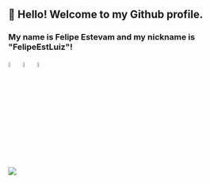 ## 👋 Hello! Welcome to my Github profile.
### My name is Felipe Estevam and my nickname is "FelipeEstLuiz"!

<div>
<a href="https://github.com/FelipeEstLuiz"><img src="https://cdn.jsdelivr.net/gh/devicons/devicon/icons/csharp/csharp-original.svg" height="5%" width="5%"/></a>   <a href="https://github.com/FelipeEstLuiz"><img src="https://cdn.jsdelivr.net/gh/devicons/devicon/icons/dot-net/dot-net-original-wordmark.svg" height="5%" width="5%" /></a>  <a href="https://github.com/FelipeEstLuiz"><img src="https://cdn.jsdelivr.net/gh/devicons/devicon/icons/dotnetcore/dotnetcore-original.svg" height="5%" width="5%"/></a>   
</div>  
<br/> 
<div>
<a href="https://www.linkedin.com/in/felipe-estevam-luiz-439185151" target="_blank"><img src="https://img.shields.io/badge/-LinkedIn-%230077B5?style=for-the-badge&logo=linkedin&logoColor=white" target="_blank"></a>   
</div>

          
